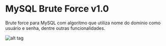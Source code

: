 # MySQL Brute Force v1.0
Brute force para MySQL com algoritmo que utiliza nome do domínio como usuário e senha, dentre outras funcionalidades.

![alt tag](https://raw.githubusercontent.com/jessesilva/CryptoX/master/example.png)

